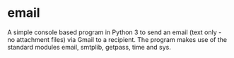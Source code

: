 # email
A simple console based program in Python 3 to send an email (text only - no attachment files) via Gmail to a recipient. 
The program makes use of the standard modules email, smtplib, getpass, time and sys.

